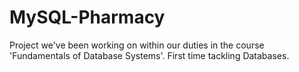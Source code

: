 # MySQL-Pharmacy
Project we've been working on within our duties in the course 'Fundamentals of Database Systems'. First time tackling Databases.
